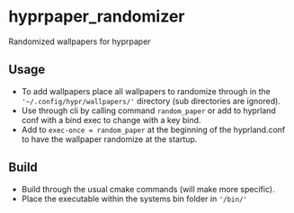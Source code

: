 # hyprpaper_randomizer
Randomized wallpapers for hyprpaper
## Usage
- To add wallpapers place all wallpapers to randomize through in the `'~/.config/hypr/wallpapers/'` directory (sub directories are ignored).
- Use through cli by calling command `random_paper` or add to hyprland conf with a bind exec to change with a key bind.
- Add to `exec-once = random_paper` at the beginning of the hyprland.conf to have the wallpaper randomize at the startup.
## Build
- Build through the usual cmake commands (will make more specific).
- Place the executable within the systems bin folder in `'/bin/'`

